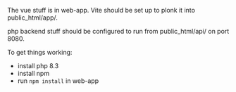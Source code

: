 The vue stuff is in web-app. Vite should be set up to plonk it into public_html/app/.

php backend stuff should be configured to run from public_html/api/ on port 8080.

To get things working:
- install php 8.3
- install npm
- run `npm install` in web-app


